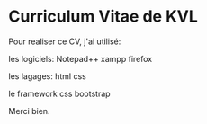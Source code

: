 # Curriculum Vitae de KVL


Pour realiser ce CV, j'ai utilisé:

les logiciels:
Notepad++
xampp
firefox


les lagages:
html
css

le framework css bootstrap

Merci bien.
